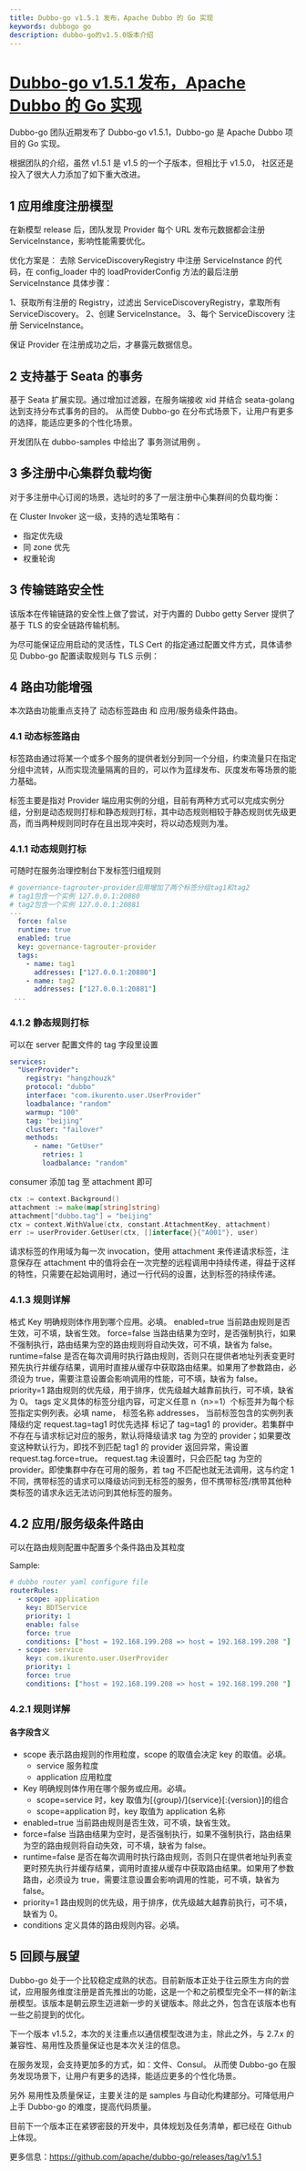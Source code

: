 ```yaml
---
title: Dubbo-go v1.5.1 发布，Apache Dubbo 的 Go 实现
keywords: dubbogo go
description: dubbo-go的v1.5.0版本介绍
---
```


# [Dubbo-go v1.5.1 发布，Apache Dubbo 的 Go 实现](https://www.oschina.net/news/118469/dubbo-go-1-5-1-released)

Dubbo-go 团队近期发布了 Dubbo-go v1.5.1，Dubbo-go 是 Apache Dubbo 项目的 Go 实现。

根据团队的介绍，虽然 v1.5.1 是 v1.5 的一个子版本，但相比于 v1.5.0， 社区还是投入了很大人力添加了如下重大改进。

## 1 应用维度注册模型

在新模型 release 后，团队发现 Provider 每个 URL 发布元数据都会注册 ServiceInstance，影响性能需要优化。

优化方案是： 去除 ServiceDiscoveryRegistry 中注册 ServiceInstance 的代码，在 config_loader 中的 loadProviderConfig 方法的最后注册 ServiceInstance 具体步骤：

1、获取所有注册的 Registry，过滤出 ServiceDiscoveryRegistry，拿取所有 ServiceDiscovery。
2、创建 ServiceInstance。
3、每个 ServiceDiscovery 注册 ServiceInstance。

保证 Provider 在注册成功之后，才暴露元数据信息。

## 2 支持基于 Seata 的事务

基于 Seata 扩展实现。通过增加过滤器，在服务端接收 xid 并结合 seata-golang 达到支持分布式事务的目的。 从而使 Dubbo-go 在分布式场景下，让用户有更多的选择，能适应更多的个性化场景。

开发团队在 dubbo-samples 中给出了 事务测试用例 。

## 3 多注册中心集群负载均衡

对于多注册中心订阅的场景，选址时的多了一层注册中心集群间的负载均衡：

在 Cluster Invoker 这一级，支持的选址策略有：

- 指定优先级
- 同 zone 优先
- 权重轮询

## 3 传输链路安全性

该版本在传输链路的安全性上做了尝试，对于内置的 Dubbo getty Server 提供了基于 TLS 的安全链路传输机制。

为尽可能保证应用启动的灵活性，TLS Cert 的指定通过配置文件方式，具体请参见 Dubbo-go 配置读取规则与 TLS 示例：

## 4 路由功能增强

本次路由功能重点支持了 动态标签路由 和 应用/服务级条件路由。

### 4.1 动态标签路由

标签路由通过将某一个或多个服务的提供者划分到同一个分组，约束流量只在指定分组中流转，从而实现流量隔离的目的，可以作为蓝绿发布、灰度发布等场景的能力基础。

标签主要是指对 Provider 端应用实例的分组，目前有两种方式可以完成实例分组，分别是动态规则打标和静态规则打标，其中动态规则相较于静态规则优先级更高，而当两种规则同时存在且出现冲突时，将以动态规则为准。

### 4.1.1 动态规则打标

可随时在服务治理控制台下发标签归组规则

```yml
# governance-tagrouter-provider应用增加了两个标签分组tag1和tag2
# tag1包含一个实例 127.0.0.1:20880
# tag2包含一个实例 127.0.0.1:20881
---
  force: false
  runtime: true
  enabled: true
  key: governance-tagrouter-provider
  tags:
    - name: tag1
      addresses: ["127.0.0.1:20880"]
    - name: tag2
      addresses: ["127.0.0.1:20881"]
 ...
```

### 4.1.2 静态规则打标

可以在 server 配置文件的 tag 字段里设置

```yml
services:
  "UserProvider":
    registry: "hangzhouzk"
    protocol: "dubbo"
    interface: "com.ikurento.user.UserProvider"
    loadbalance: "random"
    warmup: "100"
    tag: "beijing"
    cluster: "failover"
    methods:
      - name: "GetUser"
        retries: 1
        loadbalance: "random"
```

consumer 添加 tag 至 attachment 即可

```go
ctx := context.Background()
attachment := make(map[string]string)
attachment["dubbo.tag"] = "beijing"
ctx = context.WithValue(ctx, constant.AttachmentKey, attachment)
err := userProvider.GetUser(ctx, []interface{}{"A001"}, user)
```

请求标签的作用域为每一次 invocation，使用 attachment 来传递请求标签，注意保存在 attachment 中的值将会在一次完整的远程调用中持续传递，得益于这样的特性，只需要在起始调用时，通过一行代码的设置，达到标签的持续传递。

### 4.1.3 规则详解

格式
Key 明确规则体作用到哪个应用。必填。
enabled=true 当前路由规则是否生效，可不填，缺省生效。
force=false 当路由结果为空时，是否强制执行，如果不强制执行，路由结果为空的路由规则将自动失效，可不填，缺省为 false。
runtime=false 是否在每次调用时执行路由规则，否则只在提供者地址列表变更时预先执行并缓存结果，调用时直接从缓存中获取路由结果。如果用了参数路由，必须设为 true，需要注意设置会影响调用的性能，可不填，缺省为 false。
priority=1 路由规则的优先级，用于排序，优先级越大越靠前执行，可不填，缺省为 0。
tags 定义具体的标签分组内容，可定义任意 n（n>=1）个标签并为每个标签指定实例列表。必填
name， 标签名称
addresses， 当前标签包含的实例列表
降级约定
request.tag=tag1 时优先选择 标记了 tag=tag1 的 provider。若集群中不存在与请求标记对应的服务，默认将降级请求 tag 为空的 provider；如果要改变这种默认行为，即找不到匹配 tag1 的 provider 返回异常，需设置 request.tag.force=true。
request.tag 未设置时，只会匹配 tag 为空的 provider。即使集群中存在可用的服务，若 tag 不匹配也就无法调用，这与约定 1 不同，携带标签的请求可以降级访问到无标签的服务，但不携带标签/携带其他种类标签的请求永远无法访问到其他标签的服务。

## 4.2 应用/服务级条件路由

可以在路由规则配置中配置多个条件路由及其粒度

Sample:

```yml
# dubbo router yaml configure file
routerRules:
  - scope: application
    key: BDTService
    priority: 1
    enable: false
    force: true
    conditions: ["host = 192.168.199.208 => host = 192.168.199.208 "]
  - scope: service
    key: com.ikurento.user.UserProvider
    priority: 1
    force: true
    conditions: ["host = 192.168.199.208 => host = 192.168.199.208 "]
```

### 4.2.1 规则详解

#### 各字段含义

- scope 表示路由规则的作用粒度，scope 的取值会决定 key 的取值。必填。
  - service 服务粒度
  - application 应用粒度
- Key 明确规则体作用在哪个服务或应用。必填。
  - scope=service 时，key 取值为[{group}/]{service}[:{version}]的组合
  - scope=application 时，key 取值为 application 名称
- enabled=true 当前路由规则是否生效，可不填，缺省生效。
- force=false 当路由结果为空时，是否强制执行，如果不强制执行，路由结果为空的路由规则将自动失效，可不填，缺省为 false。
- runtime=false 是否在每次调用时执行路由规则，否则只在提供者地址列表变更时预先执行并缓存结果，调用时直接从缓存中获取路由结果。如果用了参数路由，必须设为 true，需要注意设置会影响调用的性能，可不填，缺省为 false。
- priority=1 路由规则的优先级，用于排序，优先级越大越靠前执行，可不填，缺省为 0。
- conditions 定义具体的路由规则内容。必填。

## 5 回顾与展望

Dubbo-go 处于一个比较稳定成熟的状态。目前新版本正处于往云原生方向的尝试，应用服务维度注册是首先推出的功能，这是一个和之前模型完全不一样的新注册模型。该版本是朝云原生迈进新一步的关键版本。除此之外，包含在该版本也有一些之前提到的优化。

下一个版本 v1.5.2，本次的关注重点以通信模型改进为主，除此之外，与 2.7.x 的兼容性、易用性及质量保证也是本次关注的信息。

在服务发现，会支持更加多的方式，如：文件、Consul。 从而使 Dubbo-go 在服务发现场景下，让用户有更多的选择，能适应更多的个性化场景。

另外 易用性及质量保证，主要关注的是 samples 与自动化构建部分。可降低用户上手 Dubbo-go 的难度，提高代码质量。

目前下一个版本正在紧锣密鼓的开发中，具体规划及任务清单，都已经在 Github 上体现。

更多信息：https://github.com/apache/dubbo-go/releases/tag/v1.5.1
